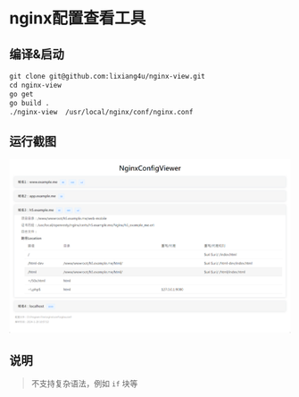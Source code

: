 # nginx配置查看工具


## 编译&启动
```code
git clone git@github.com:lixiang4u/nginx-view.git
cd nginx-view
go get
go build .
./nginx-view  /usr/local/nginx/conf/nginx.conf
```

## 运行截图
![运行截图](./screenshot.png)

## 说明
> 不支持复杂语法，例如 ```if``` 块等
 